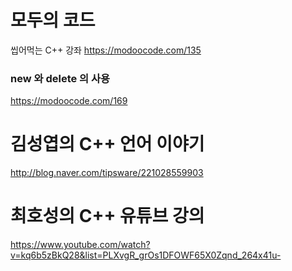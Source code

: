 # 모두의 코드

씹어먹는 C++ 강좌 https://modoocode.com/135

### new 와 delete 의 사용

https://modoocode.com/169

# 김성엽의 C++ 언어 이야기

http://blog.naver.com/tipsware/221028559903

# 최호성의 C++ 유튜브 강의

https://www.youtube.com/watch?v=kq6b5zBkQ28&list=PLXvgR_grOs1DFOWF65X0Zqnd_264x41u-